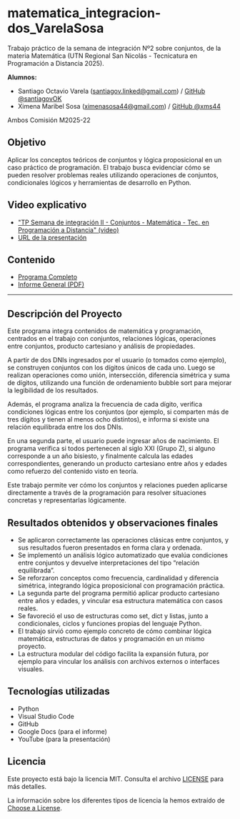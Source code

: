 # matematica_integracion-dos_VarelaSosa

Trabajo práctico de la semana de integración Nº2 sobre conjuntos, de la materia Matemática (UTN Regional San Nicolás - Tecnicatura en Programación a Distancia 2025).

**Alumnos:**

- Santiago Octavio Varela (santiagov.linked@gmail.com) / [GitHub @santiagovOK](https://github.com/santiagovOK) 
- Ximena Maribel Sosa (ximenasosa44@gmail.com) / [GitHub @xms44](https://github.com/xms44)

Ambos Comisión M2025-22

## Objetivo

Aplicar los conceptos teóricos de conjuntos y lógica proposicional en un caso práctico de programación. El trabajo busca evidenciar cómo se pueden resolver problemas reales utilizando operaciones de conjuntos, condicionales lógicos y herramientas de desarrollo en Python.

## Video explicativo

- ["TP Semana de integración II - Conjuntos - Matemática - Tec. en Programación a Distancia" (video)](https://youtu.be/uUo-6G-x5v0 )
- [URL de la presentación](https://whimsical.com/mate-integrador-dos-varelasosa-diagramas-CxuksBMLmHF23iNkY1Q9Hj)

## Contenido

- [Programa Completo](./matematica_integracion-dos_VarelaSosa.py) 
- [Informe General (PDF)](./informe_general/mate_integrador-dos_VarelaSosa.pdf)

---

## Descripción del Proyecto

Este programa integra contenidos de matemática y programación, centrados en el trabajo con conjuntos, relaciones lógicas, operaciones entre conjuntos, producto cartesiano y análisis de propiedades.

A partir de dos DNIs ingresados por el usuario (o tomados como ejemplo), se construyen conjuntos con los dígitos únicos de cada uno. Luego se realizan operaciones como unión, intersección, diferencia simétrica y suma de dígitos, utilizando una función de ordenamiento bubble sort para mejorar la legibilidad de los resultados.

Además, el programa analiza la frecuencia de cada dígito, verifica condiciones lógicas entre los conjuntos (por ejemplo, si comparten más de tres dígitos y tienen al menos ocho distintos), e informa si existe una relación equilibrada entre los dos DNIs.

En una segunda parte, el usuario puede ingresar años de nacimiento. El programa verifica si todos pertenecen al siglo XXI (Grupo Z), si alguno corresponde a un año bisiesto, y finalmente calcula las edades correspondientes, generando un producto cartesiano entre años y edades como refuerzo del contenido visto en teoría.

Este trabajo permite ver cómo los conjuntos y relaciones pueden aplicarse directamente a través de la programación para resolver situaciones concretas y representarlas lógicamente.

## Resultados obtenidos y observaciones finales

- Se aplicaron correctamente las operaciones clásicas entre conjuntos, y sus resultados fueron presentados en forma clara y ordenada.
- Se implementó un análisis lógico automatizado que evalúa condiciones entre conjuntos y devuelve interpretaciones del tipo “relación equilibrada”.
- Se reforzaron conceptos como frecuencia, cardinalidad y diferencia simétrica, integrando lógica proposicional con programación práctica.
- La segunda parte del programa permitió aplicar producto cartesiano entre años y edades, y vincular esa estructura matemática con casos reales.
- Se favoreció el uso de estructuras como set, dict y listas, junto a condicionales, ciclos y funciones propias del lenguaje Python.
- El trabajo sirvió como ejemplo concreto de cómo combinar lógica matemática, estructuras de datos y programación en un mismo proyecto.
- La estructura modular del código facilita la expansión futura, por ejemplo para vincular los análisis con archivos externos o interfaces visuales.

## Tecnologías utilizadas

- Python
- Visual Studio Code
- GitHub
- Google Docs (para el informe)
- YouTube (para la presentación)

## Licencia

Este proyecto está bajo la licencia MIT. Consulta el archivo [LICENSE](./LICENSE) para más detalles.

La información sobre los diferentes tipos de licencia la hemos extraído de [Choose a License](https://choosealicense.com/).
